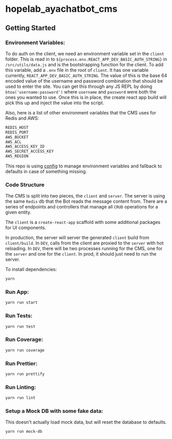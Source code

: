 # hopelab_ayachatbot_cms

## Getting Started

### Environment Variables:

To do auth on the client, we need an environment variable set in the `client` folder. This is read in to `${process.env.REACT_APP_DEV_BASIC_AUTH_STRING}` in `/src/utils/data.js` and is the bootstrapping function for the client. To add this variable, add a `.env` file in the root of `client`. It has one variable currently, `REACT_APP_DEV_BASIC_AUTH_STRING`. The value of this is the base 64 encoded value of the username and password combination that should be used to enter the site. You can get this through any JS REPL by doing `btoa('username:password')` where `username` and `password` were both the ones you wanted to use. Once this is in place, the create react app build will pick this up and inject the value into the script.

Also, here is a list of other environment variables that the CMS uses for Redis and AWS:

```bash
REDIS_HOST
REDIS_PORT
AWS_BUCKET
AWS_ACL
AWS_ACCESS_KEY_ID
AWS_SECRET_ACCESS_KEY
AWS_REGION
```

This repo is using [config](https://www.npmjs.com/package/config) to manage environment variables and fallback to defaults in case of something missing.

### Code Structure

The CMS is split into two pieces, the `client` and `server`. The server is using the same `Redis` db that the Bot reads the message content from. There are a series of endpoints and controllers that manage all `CRUD` operations for a given entity.

The `client` is a `create-react-app` scaffold with some additional packages for UI components.

In production, the server will server the generated `client` build from `client/build`. In `DEV`, calls from the client are proxied to the `server` with hot reloading. In `DEV`, there will be two processes running for the CMS, one for the `server` and one for the `client`. In prod, it should just need to run the server.

To install dependencies:

```bash
yarn
```

### Run App:

```bash
yarn run start
```

### Run Tests:

```bash
yarn run test
```

### Run Coverage:

```bash
yarn run coverage
```

### Run Prettier:

```bash
yarn run prettify
```

### Run Linting:

```bash
yarn run lint
```

### Setup a Mock DB with some fake data:

This doesn't actually load mock data, but will reset the database to defaults.

```bash
yarn run mock-db
```
